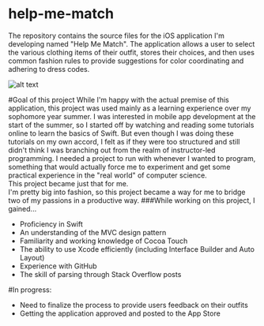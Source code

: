 # help-me-match
The repository contains the source files for the iOS application I'm developing named "Help Me Match".  The application allows a user to select the various clothing items of their outfit, stores their choices, and then uses common fashion rules to provide suggestions for color coordinating and adhering to dress codes.

![alt text](https://github.com/ajrcodes/help-me-match/blob/master/image_HelpMeMatch.png "Help Me Match")

#Goal of this project
While I'm happy with the actual premise of this application, this project was used mainly as a learning experience over my sophomore year summer.  I was interested in mobile app development at the start of the summer, so I started off by watching and reading some tutorials online to learn the basics of Swift.  But even though I was doing these tutorials on my own accord, I felt as if they were too structured and still didn't think I was branching out from the realm of instructor-led programming.  I needed a project to run with whenever I wanted to program, something that would actually force me to experiment and get some practical experience in the "real world" of computer science.  
   This project became just that for me.  
   I'm pretty big into fashion, so this project became a way for me to bridge two of my passions in a productive way. 
###While working on this project, I gained...
- Proficiency in Swift
- An understanding of the MVC design pattern
- Familiarity and working knowledge of Cocoa Touch 
- The ability to use Xcode efficiently (including Interface Builder and Auto Layout)
- Experience with GitHub 
- The skill of parsing through Stack Overflow posts


#In progress:
- Need to finalize the process to provide users feedback on their outfits
- Getting the application approved and posted to the App Store




